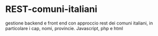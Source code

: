 # REST-comuni-italiani
gestione backend e front end con approccio rest dei comuni italiani, in particolare i cap, nomi, provincie.
Javascript, php e html

